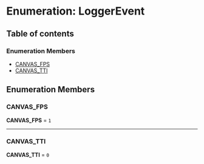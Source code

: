 # Enumeration: LoggerEvent

## Table of contents

### Enumeration Members

* [CANVAS\_FPS](/auto-docs/core/enums/LoggerEvent.md#canvas_fps)
* [CANVAS\_TTI](/auto-docs/core/enums/LoggerEvent.md#canvas_tti)

## Enumeration Members

### CANVAS\_FPS

**CANVAS\_FPS** = `1`

***

### CANVAS\_TTI

**CANVAS\_TTI** = `0`
